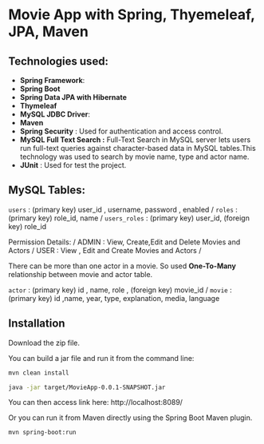 # Movie App with Spring, Thyemeleaf, JPA, Maven

## Technologies used:

- **Spring Framework**:
- **Spring Boot**
- **Spring Data JPA with Hibernate**
- **Thymeleaf**
- **MySQL JDBC Driver**:
- **Maven**
- **Spring Security** : Used   for authentication and access control.
- **MySQL Full Text Search :** Full-Text Search in MySQL server lets users run full-text queries against character-based data in MySQL tables.This technology was used to search by movie name, type and actor name.
- **JUnit** : Used for test the  project.

##  MySQL Tables:

 `users` :    (primary key)  user_id , username, password , enabled /
 `roles` :   (primary key) role_id, name /
 `users_roles` : (primary key) user_id, (foreign key) role_id
 

 Permission Details: /
 ADMIN  :    View, Create,Edit and Delete Movies and Actors /
 USER   :    View , Edit and Create Movies and Actors /
 
 
  There can be more than one actor in a movie.
 So used **One-To-Many**  relationship between movie and actor table.
 
  `actor` :    (primary key)  id , name, role , (foreign key) movie_id /
   `movie` :    (primary key)  id ,name, year, type, explanation, media, language
   


## Installation


Download the zip file.

You can build a jar file and run it from the command line:

```sh
mvn clean install
```
```sh
java -jar target/MovieApp-0.0.1-SNAPSHOT.jar
```

You can then access link here: http://localhost:8089/

Or you can run it from Maven directly using the Spring Boot Maven plugin.


```sh
mvn spring-boot:run
```
